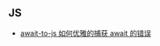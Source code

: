 ## JS

- [await-to-js 如何优雅的捕获 await 的错误](/articles/js/await-to-js-how-to-elegantly-catch-errors-from-await)
